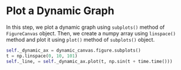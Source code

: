 # Plot a Dynamic Graph

In this step, we plot a dynamic graph using `subplots()` method of `FigureCanvas` object. Then, we create a numpy array using `linspace()` method and plot it using `plot()` method of `subplots()` object.

```python
self._dynamic_ax = dynamic_canvas.figure.subplots()
t = np.linspace(0, 10, 101)
self._line, = self._dynamic_ax.plot(t, np.sin(t + time.time()))
```
